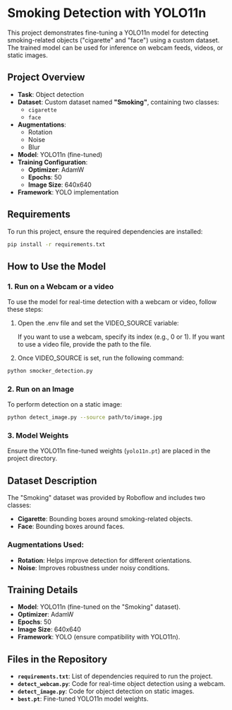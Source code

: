 # Smoking Detection with YOLO11n

This project demonstrates fine-tuning a YOLO11n model for detecting smoking-related objects ("cigarette" and "face") using a custom dataset. The trained model can be used for inference on webcam feeds, videos, or static images.

## Project Overview

- **Task**: Object detection
- **Dataset**: Custom dataset named **"Smoking"**, containing two classes:
    - `cigarette`
    - `face`
- **Augmentations**:
    - Rotation
    - Noise
    - Blur
- **Model**: YOLO11n (fine-tuned)
- **Training Configuration**:
    - **Optimizer**: AdamW
    - **Epochs**: 50
    - **Image Size**: 640x640
- **Framework**: YOLO implementation

## Requirements

To run this project, ensure the required dependencies are installed:

```bash
pip install -r requirements.txt
```

## How to Use the Model

### 1. Run on a Webcam or a video
To use the model for real-time detection with a webcam or video, follow these steps:

1. Open the .env file and set the VIDEO_SOURCE variable:

    If you want to use a webcam, specify its index (e.g., 0 or 1).
    If you want to use a video file, provide the path to the file.
2. Once VIDEO_SOURCE is set, run the following command:

```bash
python smocker_detection.py
```


### 2. Run on an Image
To perform detection on a static image:

```bash
python detect_image.py --source path/to/image.jpg
```

### 3. Model Weights
Ensure the YOLO11n fine-tuned weights (`yolo11n.pt`) are placed in the project directory.

## Dataset Description
The "Smoking" dataset was provided by Roboflow and includes two classes:
- **Cigarette**: Bounding boxes around smoking-related objects.
- **Face**: Bounding boxes around faces.

### Augmentations Used:
- **Rotation**: Helps improve detection for different orientations.
- **Noise**: Improves robustness under noisy conditions.

## Training Details
- **Model**: YOLO11n (fine-tuned on the "Smoking" dataset).
- **Optimizer**: AdamW
- **Epochs**: 50
- **Image Size**: 640x640
- **Framework**: YOLO (ensure compatibility with YOLO11n).

## Files in the Repository
- **`requirements.txt`**: List of dependencies required to run the project.
- **`detect_webcam.py`**: Code for real-time object detection using a webcam.
- **`detect_image.py`**: Code for object detection on static images.
- **`best.pt`**: Fine-tuned YOLO11n model weights.



